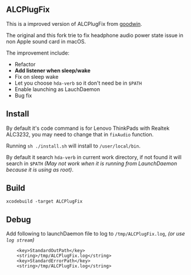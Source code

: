 ALCPlugFix
-------------
This is a improved version of ALCPlugFix from [goodwin](https://github.com/goodwin/ALCPlugFix).

The original and this fork trie to fix headphone audio power state issue in non Apple sound card in macOS.

The improvement include:

 - Refactor
 - **Add listener when sleep/wake**
 - Fix on sleep wake
 - Let you choose `hda-verb` so it don't need be in `$PATH`
 - Enable launching as LauchDaemon
 - Bug fix

Install
---
By default it's code command is for Lenovo ThinkPads with Realtek ALC3232, you may need to change that in `fixAudio` function.

Running `sh ./install.sh` will install to `/user/local/bin`.

By default it search `hda-verb` in current work directory, if not found it will search in `$PATH` _(May not work when it is running from LaunchDaemon because it is using as root)_.


Build
----
`xcodebuild -target ALCPlugFix`

Debug
----

Add following to launchDaemon file to log to `/tmp/ALCPlugFix.log`, _(or use `log stream`)_

```
	<key>StandardOutPath</key>
	<string>/tmp/ALCPlugFix.log</string>
	<key>StandardErrorPath</key>
	<string>/tmp/ALCPlugFix.log</string>
```
